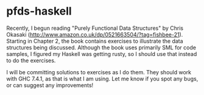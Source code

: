 pfds-haskell
============

Recently, I begun reading "Purely Functional Data Structures" by Chris Okasaki
(http://www.amazon.co.uk/dp/0521663504/?tag=fishbee-21). Starting in Chapter 2,
the book contains exercises to illustrate the data structures being discussed.
Although the book uses primarily SML for code samples, I figured my Haskell was
getting rusty, so I should use that instead to do the exercises.

I will be committing solutions to exercises as I do them. They should work with
GHC 7.4.1, as that is what I am using. Let me know if you spot any bugs, or can
suggest any improvements!

